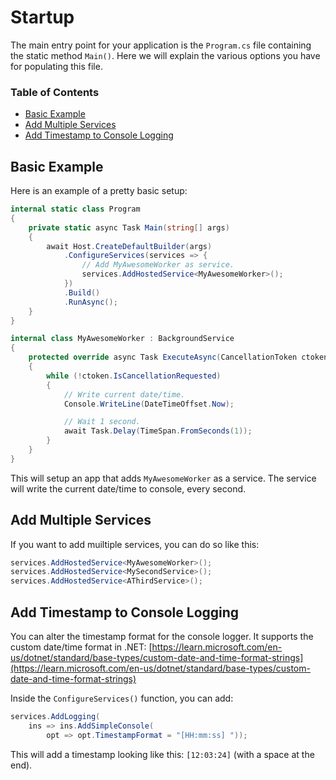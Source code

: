 # Startup

The main entry point for your application is the `Program.cs` file containing the static method `Main()`.
Here we will explain the various options you have for populating this file.

### Table of Contents

* [Basic Example](#basic-example)
* [Add Multiple Services](#add-multiple-services)
* [Add Timestamp to Console Logging](#add-timestamp-to-console-logging)

## Basic Example

Here is an example of a pretty basic setup:

```csharp
internal static class Program
{
    private static async Task Main(string[] args)
    {
        await Host.CreateDefaultBuilder(args)
            .ConfigureServices(services => {
                // Add MyAwesomeWorker as service.
                services.AddHostedService<MyAwesomeWorker>();
            })
            .Build()
            .RunAsync();
    }
}

internal class MyAwesomeWorker : BackgroundService
{
    protected override async Task ExecuteAsync(CancellationToken ctoken)
    {
        while (!ctoken.IsCancellationRequested)
        {
            // Write current date/time.
            Console.WriteLine(DateTimeOffset.Now);

            // Wait 1 second.
            await Task.Delay(TimeSpan.FromSeconds(1));
        }
    }
}
```

This will setup an app that adds `MyAwesomeWorker` as a service. The service will write the current date/time to console, every second.

## Add Multiple Services

If you want to add muiltiple services, you can do so like this:

```csharp
services.AddHostedService<MyAwesomeWorker>();
services.AddHostedService<MySecondService>();
services.AddHostedService<AThirdService>();
```

## Add Timestamp to Console Logging

You can alter the timestamp format for the console logger.
It supports the custom date/time format in .NET: [https://learn.microsoft.com/en-us/dotnet/standard/base-types/custom-date-and-time-format-strings](https://learn.microsoft.com/en-us/dotnet/standard/base-types/custom-date-and-time-format-strings)

Inside the `ConfigureServices()` function, you can add:

```csharp
services.AddLogging(
    ins => ins.AddSimpleConsole(
        opt => opt.TimestampFormat = "[HH:mm:ss] "));
```

This will add a timestamp looking like this: `[12:03:24]` (with a space at the end).